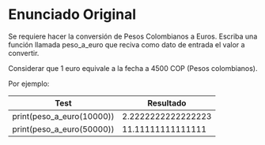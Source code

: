 # Enunciado Original

Se requiere hacer la conversión de Pesos Colombianos a Euros. Escriba una
función llamada peso_a_euro que reciva como dato de entrada el valor a
convertir.

Considerar que 1 euro equivale a la fecha a 4500 COP (Pesos colombianos).

Por ejemplo:

|Test                      |Resultado          |
|--------------------------|-------------------|
|print(peso_a_euro(10000)) |2.2222222222222223 |
|print(peso_a_euro(50000)) |11.11111111111111  |
